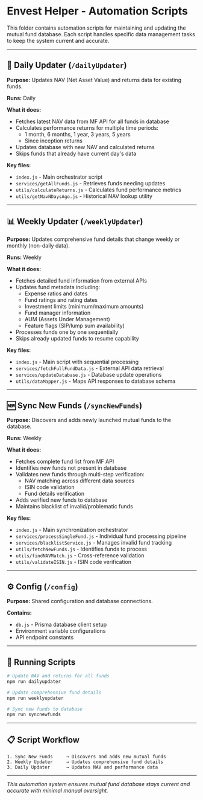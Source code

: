 # Envest Helper - Automation Scripts

This folder contains automation scripts for maintaining and updating the mutual fund database. Each script handles specific data management tasks to keep the system current and accurate.

---

## 🔄 **Daily Updater** (`/dailyUpdater`)

**Purpose:** Updates NAV (Net Asset Value) and returns data for existing funds.

**Runs:** Daily

**What it does:**

- Fetches latest NAV data from MF API for all funds in database
- Calculates performance returns for multiple time periods:
  - 1 month, 6 months, 1 year, 3 years, 5 years
  - Since inception returns
- Updates database with new NAV and calculated returns
- Skips funds that already have current day's data

**Key files:**

- `index.js` - Main orchestrator script
- `services/getAllFunds.js` - Retrieves funds needing updates
- `utils/calculateReturns.js` - Calculates fund performance metrics
- `utils/getNavNDaysAgo.js` - Historical NAV lookup utility

---

## 📊 **Weekly Updater** (`/weeklyUpdater`)

**Purpose:** Updates comprehensive fund details that change weekly or monthly (non-daily data).

**Runs:** Weekly

**What it does:**

- Fetches detailed fund information from external APIs
- Updates fund metadata including:
  - Expense ratios and dates
  - Fund ratings and rating dates
  - Investment limits (minimum/maximum amounts)
  - Fund manager information
  - AUM (Assets Under Management)
  - Feature flags (SIP/lump sum availability)
- Processes funds one by one sequentially
- Skips already updated funds to resume capability

**Key files:**

- `index.js` - Main script with sequential processing
- `services/fetchFullFundData.js` - External API data retrieval
- `services/updateDatabase.js` - Database update operations
- `utils/dataMapper.js` - Maps API responses to database schema

---

## 🆕 **Sync New Funds** (`/syncNewFunds`)

**Purpose:** Discovers and adds newly launched mutual funds to the database.

**Runs:** Weekly

**What it does:**

- Fetches complete fund list from MF API
- Identifies new funds not present in database
- Validates new funds through multi-step verification:
  - NAV matching across different data sources
  - ISIN code validation
  - Fund details verification
- Adds verified new funds to database
- Maintains blacklist of invalid/problematic funds

**Key files:**

- `index.js` - Main synchronization orchestrator
- `services/processSingleFund.js` - Individual fund processing pipeline
- `services/blacklistService.js` - Manages invalid fund tracking
- `utils/fetchNewFunds.js` - Identifies funds to process
- `utils/findNAVMatch.js` - Cross-reference validation
- `utils/validateISIN.js` - ISIN code verification

---

## ⚙️ **Config** (`/config`)

**Purpose:** Shared configuration and database connections.

**Contains:**

- `db.js` - Prisma database client setup
- Environment variable configurations
- API endpoint constants

---

## 🚀 **Running Scripts**

```bash
# Update NAV and returns for all funds
npm run dailyupdater

# Update comprehensive fund details
npm run weeklyupdater

# Sync new funds to database
npm run syncnewfunds
```

---

## 📋 **Script Workflow**

```
1. Sync New Funds     → Discovers and adds new mutual funds
2. Weekly Updater     → Updates comprehensive fund details
3. Daily Updater      → Updates NAV and performance data
```

---

_This automation system ensures mutual fund database stays current and accurate with minimal manual oversight._
